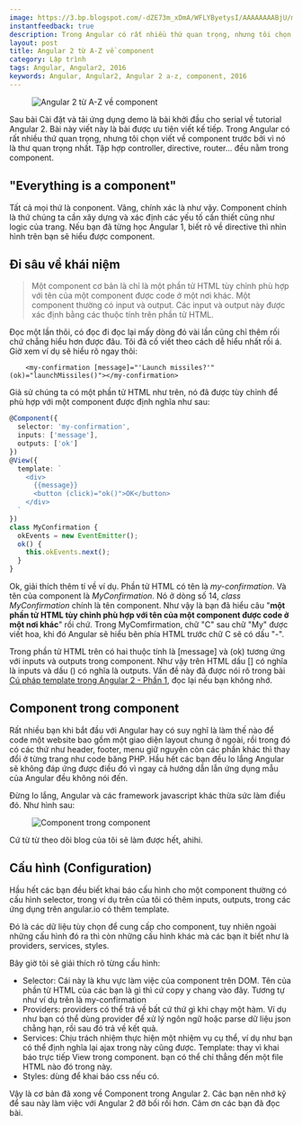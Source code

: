 ```yaml
---
image: https://3.bp.blogspot.com/-dZE73m_xDmA/WFLYByetysI/AAAAAAAABjU/mHeO_K22Va02O3IFXP-OtmgOEfW3DderQCLcB/s640/angular_1_component_approximation.png
instantfeedback: true
description: Trong Angular có rất nhiều thứ quan trọng, nhưng tôi chọn viết về component trước bởi vì nó là thư quan trọng nhất. Tập hợp controller, directive, router
layout: post
title: Angular 2 từ A-Z về component
category: Lập trình
tags: Angular, Angular2, 2016
keywords: Angular, Angular2, Angular 2 a-z, component, 2016
---
```


<figure><img src="https://3.bp.blogspot.com/-dZE73m_xDmA/WFLYByetysI/AAAAAAAABjU/mHeO_K22Va02O3IFXP-OtmgOEfW3DderQCLcB/s640/angular_1_component_approximation.png" alt="Angular 2 từ A-Z về component" title="Angular 2 từ A-Z về component"></figure>

Sau bài Cài đặt và tải ứng dụng demo là bài khởi đầu cho serial về tutorial Angular 2. Bài này viết này là bài được ưu tiên viết kế tiếp. Trong Angular có rất nhiều thứ quan trọng, nhưng tôi chọn viết về component trước bởi vì nó là thư quan trọng nhất. Tập hợp controller, directive, router... đều nằm trong component.

## "Everything is a component"

Tất cả mọi thứ là conponent. Vâng, chính xác là như vậy. Component chính là thứ chúng ta cần xây dựng và xác định các yếu tố cần thiết cũng như logic của trang. Nếu bạn đã từng học Angular 1, biết rõ về directive thì nhìn hình trên bạn sẽ hiểu được component.

## Đi sâu về khái niệm

> Một component cơ bản là chỉ là một phần tử HTML tùy chỉnh phù hợp với tên của một component được code ở một nơi khác. Một component thường có input và output. Các input và output này được xác định bằng các thuộc tính trên phần tử HTML.

Đọc một lần thôi, có đọc đi đọc lại mấy dòng đó vài lần cũng chỉ thêm rối chứ chẳng hiểu hơn được đâu. Tôi đã cố viết theo cách dễ hiểu nhất rồi á. Giờ xem ví dụ sẽ hiểu rõ ngay thôi:

```
	<my-confirmation [message]="'Launch missiles?'" (ok)="launchMissiles()"></my-confirmation>
```

Giả sử chúng ta có một phần tử HTML như trên, nó đã được tùy chỉnh để phù hợp với một component được định nghĩa như sau:

```typescript
@Component({
  selector: 'my-confirmation',
  inputs: ['message'],
  outputs: ['ok']
})
@View({
  template: `
    <div>
      {{message}}
      <button (click)="ok()">OK</button>
    </div>
  `
})
class MyConfirmation {
  okEvents = new EventEmitter();
  ok() {
    this.okEvents.next();
  }
}
```

Ok, giải thích thêm tí về ví dụ. Phần tử HTML có tên là *my-confirmation*. Và tên của component là *MyConfirmation*. Nó ở dòng số 14, *class MyConfirmation* chính là tên component. Như vậy là bạn đã hiểu câu "**một phần tử HTML tùy chỉnh phù hợp với tên của một component được code ở một nơi khác**" rồi chứ. Trong MyComfirmation, chữ "C" sau chữ "My" được viết hoa, khi đó Angular sẽ hiểu bên phía HTML trước chữ C sẽ có dấu "-".

Trong phần tử HTML trên có hai thuộc tính là [message] và (ok) tương ứng với inputs và outputs trong component. Như vậy trên HTML dấu [] có nghĩa là inputs và dấu () có nghĩa là outputs. Vấn đề này đã được nói rõ trong bài [Cú pháp template trong Angular 2 - Phần 1](http://www.robowonder.com/2016/12/cu-phap-template-trong-angular-2-phan-1.html), đọc lại nếu bạn không nhớ.

## Component trong component

Rất nhiều bạn khi bắt đầu với Angular hay có suy nghĩ là làm thế nào để code một website bao gồm một giao diện layout chung ở ngoài, rồi trong đó có các thứ như header, footer, menu giữ nguyên còn các phần khác thì thay đổi ở từng trang như code băng PHP. Hầu hết các bạn đều lo lắng Angular sẽ không đáp ứng được điều đó vì ngay cả hướng dẫn lẫn ứng dụng mẫu của Angular đều không nói đến.

Đừng lo lắng, Angular và các framework javascript khác thừa sức làm điều đó. Như hình sau:

<figure><img src="https://3.bp.blogspot.com/-2BXMmT6Mp_0/WFLkwB-cEsI/AAAAAAAABjs/akQ5I44GnJs4eHLC1RuTRziZ1kvnf_GwgCLcB/s400/component%2Bin%2Bcomponent.jpg" alt="Component trong component" title="Component trong component"></figure>

Cứ từ từ theo dõi blog của tôi sẽ làm được hết, ahihi.

## Cấu hình (Configuration)

Hầu hết các bạn đều biết khai báo cấu hình cho một component thường có cấu hình selector, trong ví dụ trên của tôi có thêm inputs, outputs, trong các ứng dụng trên angular.io có thêm template.

Đó là các dữ liệu tùy chọn để cung cấp cho component, tuy nhiên ngoài những cấu hình đó ra thì còn những cấu hình khác mà các bạn ít biết như là providers, services, styles. 

Bây giờ tôi sẽ giải thích rõ từng cấu hình:
- Selector: Cái này là khu vực làm việc của component trên DOM. Tên của phần tử HTML của các bạn là gì thì cứ copy y chang vào đây. Tương tự như ví dụ trên là my-confirmation
- Providers: providers có thể trả về bất cứ thứ gì khi chạy một hàm. Ví dụ như bạn có thể dùng provider để xử lý ngôn ngữ hoặc parse dữ liệu json chẳng hạn, rồi sau đó trả về kết quả.
- Services: Chịu trách nhiệm thực hiện một nhiệm vụ cụ thể, ví dụ như bạn có thể định nghĩa lại ajax trong này cũng được.
Template: thay vì khai báo trực tiếp View trong component. bạn có thể chỉ thẳng đến một file HTML nào đó trong này.
- Styles: dùng để khai báo css nếu có.

Vậy là cơ bản đã xong về Component trong Angular 2. Các bạn nên nhớ kỹ để sau này làm việc với Angular 2 đỡ bối rối hơn. Cảm ơn các bạn đã đọc bài.